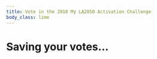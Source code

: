 ```yaml
---
title: Vote in the 2018 My LA2050 Activation Challenge
body_class: lime
---
```


# Saving your votes…

<form name="vote_authenticated" action="/vote/confirmation/" method="post" markdown="1" data-netlify="true">
<input type="hidden" name="learn" />
<input type="hidden" name="create" />
<input type="hidden" name="play" />
<input type="hidden" name="connect" />
<input type="hidden" name="live" />
<input type="hidden" name="email" />
<input type="hidden" name="telephone" />
<input type="hidden" name="auth_accesstoken" />
<input type="hidden" name="auth_state" />
<input type="hidden" name="auth_sub" />
</form>


<script src="https://cdn.auth0.com/js/auth0/9.3.1/auth0.min.js"></script>
<script type="text/javascript">
  var webAuth = new auth0.WebAuth({
    domain:      'activation-la2050.auth0.com',
    clientID:    'INfJpr4dnNk2EN143utsZYz4Zeq9c7cd'
  });
</script>


<script>

  // http://stackoverflow.com/questions/901115/how-can-i-get-query-string-values-in-javascript#answer-901144
  function getParameterByName(name, url) {
    if (!url) url = window.location.href;
    name = name.replace(/[\[\]]/g, "\\$&");
    let regex = new RegExp("[?&]" + name + "(=([^&#]*)|&|#|$)"),
    results = regex.exec(url);
    if (!results) return null;
    if (!results[2]) return '';
    return decodeURIComponent(results[2].replace(/\+/g, " "));
  }


  if (window.location.hash && window.location.hash != '') {
    webAuth.parseHash(window.location.hash, function(err, authResult) {
      console.log('parseHash');

      if (err) {
        return console.log(err);
      }

      console.log('err');
      console.log(err);
      console.dir(err);

      console.log('authResult');
      console.log(authResult);
      console.dir(authResult);

      webAuth.client.userInfo(authResult.accessToken, function(err, user) {
        console.log('userInfo');

        // Now you have the user's information

        if (err) {
          console.log('err');
          console.log(err);
          console.dir(err);
        } else {
          console.log('user');
          console.log(user);
          console.dir(user);

          var form = document.querySelector('form');

          var fieldNames = ['learn', 'create', 'play', 'connect', 'live'];
          var nextValue;
          for (var index = 0; index < fieldNames.length; index++) {
            nextValue = getParameterByName(fieldNames[index]);
            if (nextValue) {
              form.querySelector('input[name="' + fieldNames[index] + '"]').value = nextValue;
            }
          }

          form.querySelector('input[name="email"]').value = getParameterByName('email');
          form.querySelector('input[name="telephone"]').value = getParameterByName('telephone');
          form.querySelector('input[name="auth_accesstoken"]').value = authResult.accessToken;
          form.querySelector('input[name="auth_state"]').value = authResult.state;
          form.querySelector('input[name="auth_sub"]').value = user.sub;
          form.submit();
        }

      });
    });
  }
</script>

